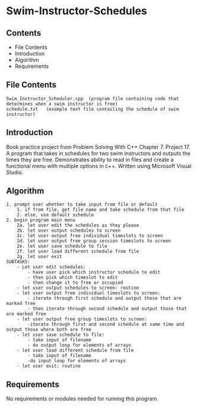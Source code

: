 # Swim-Instructor-Schedules

Contents
---------------------
* File Contents
* Introduction
* Algorithm
* Requirements

## File Contents
	
	Swim_Instructor_Scheduler.cpp  (program file containing code that determines when a swim instructor is free)
  	schedule.txt   (example text file contailing the schedule of swim instructor)

## Introduction
Book practice project from Problem Solving With C++ Chapter 7. Project 17.
A program that takes in schedules for two swim instructors and outputs the times they are free. Demonstrates ability to read in files and create a functional menu with multiple options in c++.
Written using Microsoft Visual Studio. 

## Algorithm

	1. prompt user whether to take input from file or default
		1. if from file, get file name and take schedule from that file
		2. else, use default schedule
	2. begin program main menu
		2a. let user edit the schedules as they please
		2b. let user output schedules to screen
		2c. let user output free individual timeslots to screen
		2d. let user output free group session timeslots to screen
		2e. let user save schedule to file
		2f. let user load different schedule from file
		2g. let user exit
	SUBTASKS:
		- Let user edit schedules:
			- have user pick which instructor schedule to edit
			- then pick which timeslot to edit
			- then change it to free or occupied
		- let user output schedules to screen: routine
		- let user output free individual timeslots to screen:
			- iterate through first schedule and output those that are marked free
			- then iterate through second schedule and output those that are marked free
		- let user output free group timeslots to screen:
			-iterate through first and second schedule at same time and output those where both are free
		- let user save schedule to file:
			- take input of filename
			- do output loop for elements of arrays
		- let user load different schedule from file
			- take input of filename
			-do input loop for elements of arrays
		- let user exit: routine

## Requirements
No requirements or modules needed for running this program.
